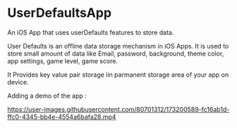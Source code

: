 # UserDefaultsApp
An iOS App that uses userDefaults features to store data.

User Defaults is an offline data storage mechanism in iOS Apps. It is used to store small amount of data like Email, password, background, theme color, app settings, game level, game score.

It Provides key value pair storage iin parmanent storage area of your app on device.

Adding a demo of the app : 

https://user-images.githubusercontent.com/80701312/173200589-fc16ab1d-ffc0-4345-bb4e-4554a6bafa28.mp4


